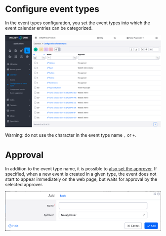 # Configure event types

In the event types configuration, you set the event types into which the event calendar entries can be categorized.

![](datatable.png)

Warning: do not use the character in the event type name `,` or `+`.

# Approval

In addition to the event type name, it is possible to [also set the approver](../non-approved-events/README.md). If specified, when a new event is created in a given type, the event does not start to appear immediately on the web page, but waits for approval by the selected approver.

![](editor.png)
